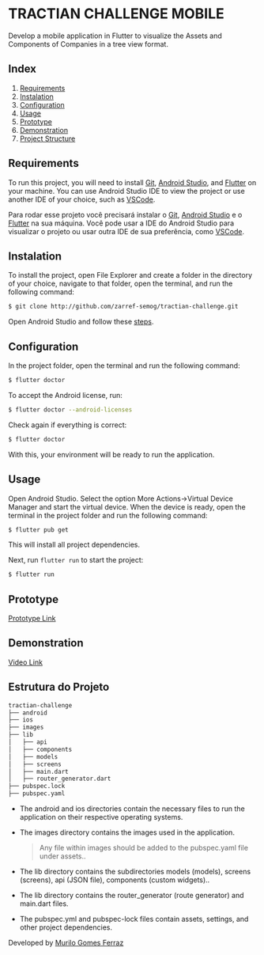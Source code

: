 # TRACTIAN CHALLENGE MOBILE

Develop a mobile application in Flutter to visualize the Assets and Components of Companies in a tree view format.

## Index

1. [Requirements](#requirements)
2. [Instalation](#instalation)
3. [Configuration](#configuration)
4. [Usage](#usage)
5. [Prototype](#prototype)
6. [Demonstration](#demonstration)
7. [Project Structure](#project-structure)

## Requirements

To run this project, you will need to install [Git](https://git-scm.com/downloads), [Android Studio](https://developer.android.com/studio/install?hl=pt-br), and [Flutter](https://docs.flutter.dev/get-started/install) on your machine. You can use Android Studio IDE to view the project or use another IDE of your choice, such as [VSCode](https://code.visualstudio.com/download).

Para rodar esse projeto você precisará instalar o [Git](https://git-scm.com/downloads), [Android Studio](https://developer.android.com/studio/install?hl=pt-br) e o [Flutter](https://docs.flutter.dev/get-started/install) na sua máquina. Você pode usar a IDE do Android Studio para visualizar o projeto ou usar outra IDE de sua preferência, como [VSCode](https://code.visualstudio.com/download).

## Instalation

To install the project, open File Explorer and create a folder in the directory of your choice, navigate to that folder, open the terminal, and run the following command:

```bash
$ git clone http://github.com/zarref-semog/tractian-challenge.git
```

Open Android Studio and follow these [steps](https://developer.android.com/studio/run/managing-avds?hl=pt-br).

## Configuration

In the project folder, open the terminal and run the following command:
```bash
$ flutter doctor
```

To accept the Android license, run:

```bash
$ flutter doctor --android-licenses
```

Check again if everything is correct:

```bash
$ flutter doctor
```

With this, your environment will be ready to run the application.

## Usage

Open Android Studio. Select the option More Actions->Virtual Device Manager and start the virtual device. When the device is ready, open the terminal in the project folder and run the following command:

```bash
$ flutter pub get
```
This will install all project dependencies.

Next, run ```flutter run``` to start the project:

```bash
$ flutter run
```

## Prototype

[Prototype Link](https://www.figma.com/design/IP50SSLkagXsUNWiZj0PjP/%5BCareers%5D-Flutter-Challenge-v2?node-id=0-1&t=3g9gWmzy26ibYRyT-1)

## Demonstration

[Video Link](https://youtu.be/KDt6Vs-RKYY)

## Estrutura do Projeto

```bash
tractian-challenge
├── android
├── ios
├── images
├── lib
│   ├── api
│   ├── components
│   ├── models
│   ├── screens
│   ├── main.dart
│   ├── router_generator.dart
├── pubspec.lock
├── pubspec.yaml
```

- The android and ios directories contain the necessary files to run the application on their respective operating systems.

- The images directory contains the images used in the application.
  > Any file within images should be added to the pubspec.yaml file under assets..

- The lib directory contains the subdirectories models (models), screens (screens), api (JSON file), components (custom widgets)..

- The lib directory contains the router_generator (route generator) and main.dart files.
  
- The pubspec.yml and pubspec-lock files contain assets, settings, and other project dependencies.

Developed by [Murilo Gomes Ferraz](https://github.com/zarref-semog)

